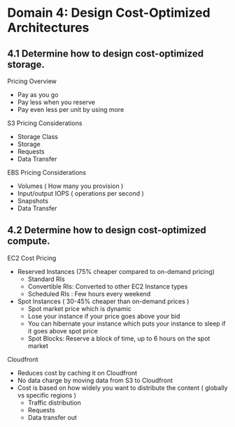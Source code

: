 # Domain 4: Design Cost-Optimized Architectures

## 4.1 Determine how to design cost-optimized storage.

Pricing Overview
- Pay as you go
- Pay less when you reserve
- Pay even less per unit by using more

S3 Pricing Considerations
- Storage Class
- Storage 
- Requests
- Data Transfer

EBS Pricing Considerations
- Volumes ( How many you provision )
- Input/output IOPS ( operations per second )
- Snapshots
- Data Transfer

## 4.2 Determine how to design cost-optimized compute.

EC2 Cost Pricing
- Reserved Instances (75% cheaper compared to on-demand pricing)
  - Standard RIs
  - Convertible RIs: Converted to other EC2 Instance types
  - Scheduled RIs : Few hours every weekend
- Spot Instances ( 30-45% cheaper than on-demand prices )
  - Spot market price which is dynamic
  - Lose your instance if your price goes above your bid
  - You can hibernate your instance which puts your instance to sleep if it goes above spot price
  - Spot Blocks: Reserve a block of time, up to 6 hours on the spot market
  
Cloudfront
- Reduces cost by caching it on Cloudfront
- No data charge by moving data from S3 to Cloudfront
- Cost is based on how widely you want to distribute the content ( globally vs specific regions )
  - Traffic distribution
  - Requests
  - Data transfer out
